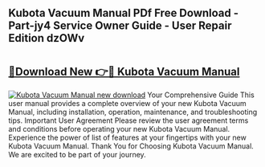 ## Kubota Vacuum Manual PDf Free Download - Part-jy4 Service Owner Guide - User Repair Edition dzOWv

# <h2><a href="http://bc949.oget.top/?id=Kubota+Vacuum+Manual">🔗Download New 👉🔴 Kubota Vacuum Manual</a></h2>

[![Kubota Vacuum Manual new download](https://i.imgur.com/5g1atiW.png)](http://bc949.oget.top/?id=Kubota+Vacuum+Manual)
Your Comprehensive Guide This user manual provides a complete overview of your new Kubota Vacuum Manual, including installation, operation, maintenance, and troubleshooting tips. Important User Agreement Please review the user agreement terms and conditions before operating your new Kubota Vacuum Manual. Experience the power of list of features at your fingertips with your new Kubota Vacuum Manual. Thank You for Choosing Kubota Vacuum Manual. We are excited to be part of your journey.
